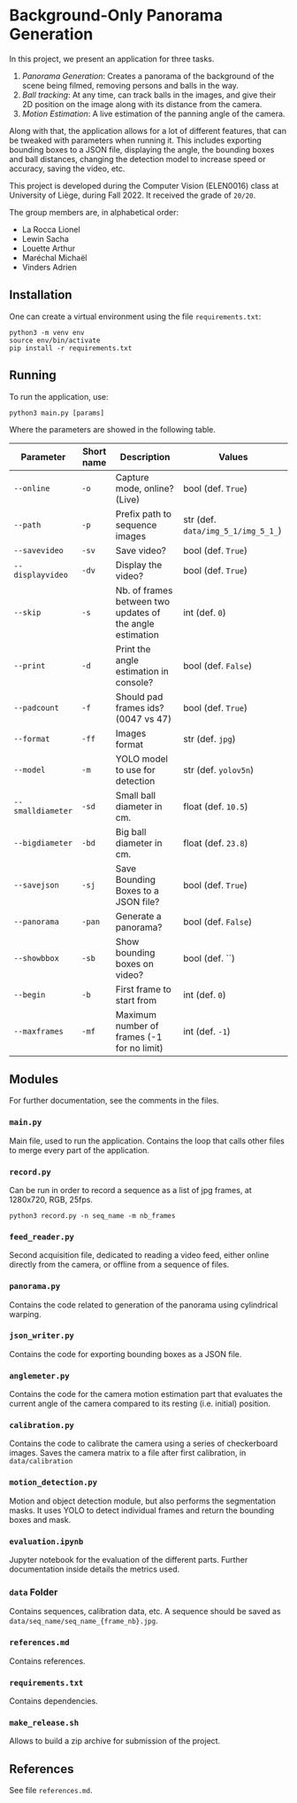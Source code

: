 # Background-Only Panorama Generation

In this project, we present an application for three tasks.

1. *Panorama Generation*: Creates a panorama of the background of the scene being filmed, removing persons and balls in the way.
2. *Ball tracking*: At any time, can track balls in the images, and give their 2D position on the image along with its distance from the camera.
3. *Motion Estimation*: A live estimation of the panning angle of the camera.

Along with that, the application allows for a lot of different features, that can be tweaked with parameters when running it. This includes exporting bounding boxes to a JSON file, displaying the angle, the bounding boxes and ball distances, changing the detection model to increase speed or accuracy, saving the video, etc.

This project is developed during the Computer Vision (ELEN0016) class at University of Liège, during Fall 2022. It received the grade of `20/20`.

The group members are, in alphabetical order:
- La Rocca Lionel
- Lewin Sacha
- Louette Arthur
- Maréchal Michaël
- Vinders Adrien

## Installation

One can create a virtual environment using the file `requirements.txt`:

```
python3 -m venv env
source env/bin/activate
pip install -r requirements.txt
```

## Running

To run the application, use:
```
python3 main.py [params]
```

Where the parameters are showed in the following table.

| Parameter   | Short name  | Description | Values |
| ----------- | ----------- | ----------- | ----------- |
| `--online` | `-o` | Capture mode, online? (Live) | bool (def. `True`) |
| `--path` | `-p` | Prefix path to sequence images | str (def. `data/img_5_1/img_5_1_`) |
| `--savevideo` | `-sv` | Save video? | bool (def. `True`) |
| `--displayvideo` | `-dv` | Display the video? | bool (def. `True`) |
| `--skip` | `-s` | Nb. of frames between two updates of the angle estimation | int (def. `0`) |
| `--print` | `-d` | Print the angle estimation in console? | bool (def. `False`) |
| `--padcount` | `-f` | Should pad frames ids? (0047 vs 47) | bool (def. `True`) |
| `--format` | `-ff` | Images format | str (def. `jpg`) |
| `--model` | `-m` | YOLO model to use for detection | str (def. `yolov5n`) |
| `--smalldiameter` | `-sd` | Small ball diameter in cm. | float (def. `10.5`) |
| `--bigdiameter` | `-bd` | Big ball diameter in cm. | float (def. `23.8`) |
| `--savejson` | `-sj` | Save Bounding Boxes to a JSON file? | bool (def. `True`) |
| `--panorama` | `-pan` | Generate a panorama? | bool (def. `False`) |
| `--showbbox` | `-sb` | Show bounding boxes on video? | bool (def. ``) |
| `--begin` | `-b` | First frame to start from | int (def. `0`) |
| `--maxframes` | `-mf` | Maximum number of frames (-1 for no limit) | int (def. `-1`) |

## Modules

For further documentation, see the comments in the files.

### `main.py`

Main file, used to run the application. Contains the loop that calls other files to merge every part of the application.

### `record.py`

Can be run in order to record a sequence as a list of jpg frames, at 1280x720, RGB, 25fps.
```
python3 record.py -n seq_name -m nb_frames
```

### `feed_reader.py`

Second acquisition file, dedicated to reading a video feed, either online directly from the camera, or offline from a sequence of files.

### `panorama.py`

Contains the code related to generation of the panorama using cylindrical warping.

### `json_writer.py`

Contains the code for exporting bounding boxes as a JSON file.

### `anglemeter.py`

Contains the code for the camera motion estimation part that evaluates the current angle of the camera compared to its resting (i.e. initial) position.

### `calibration.py`

Contains the code to calibrate the camera using a series of checkerboard images. Saves the camera matrix to a file after first calibration, in `data/calibration`

### `motion_detection.py`

Motion and object detection module, but also performs the segmentation masks. It uses YOLO to detect individual frames and return the bounding boxes and mask.

### `evaluation.ipynb`

Jupyter notebook for the evaluation of the different parts. Further documentation inside details the metrics used.

### `data` Folder

Contains sequences, calibration data, etc. A sequence should be saved as `data/seq_name/seq_name_{frame_nb}.jpg`.

### `references.md`

Contains references.

### `requirements.txt`

Contains dependencies.

### `make_release.sh`

Allows to build a zip archive for submission of the project.

## References

See file `references.md`.
